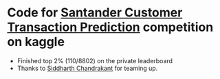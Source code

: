 # Code for [Santander Customer Transaction Prediction](https://www.kaggle.com/c/santander-customer-transaction-prediction) competition on kaggle

* Finished top 2% (110/8802) on the private leaderboard
* Thanks to [Siddharth Chandrakant](https://github.com/sadz2201) for teaming up.
